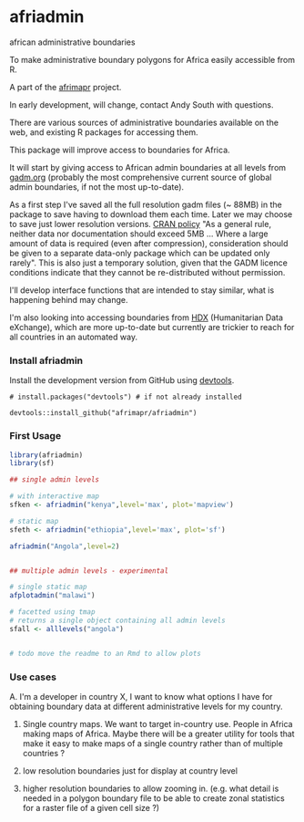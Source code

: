 # afriadmin
african administrative boundaries

To make administrative boundary polygons for Africa easily accessible from R.

A part of the [afrimapr](www.afrimapr.org) project.

In early development, will change, contact Andy South with questions.


There are various sources of administrative boundaries available on the web, and existing R packages for accessing them.

This package will improve access to boundaries for Africa.

It will start by giving access to African admin boundaries at all levels from [gadm.org](https://gadm.org/) (probably the most comprehensive current source of global admin boundaries, if not the most up-to-date).

As a first step I've saved all the full resolution gadm files (~ 88MB) in the package to save having to download them each time. Later we may choose to save just lower resolution versions. [CRAN policy](https://cran.r-project.org/web/packages/policies.html) "As a general rule, neither data nor documentation should exceed 5MB ... Where a large amount of data is required (even after compression), consideration should be given to a separate data-only package which can be updated only rarely".
This is also just a temporary solution, given that the GADM licence conditions indicate that they cannot be re-distributed without permission.

I'll develop interface functions that are intended to stay similar, what is happening behind may change. 

I'm also looking into accessing boundaries from [HDX](https://data.humdata.org/) (Humanitarian Data eXchange), which are more up-to-date but currently are trickier to reach for all countries in an automated way.


### Install afriadmin

Install the development version from GitHub using [devtools](https://github.com/hadley/devtools).

    # install.packages("devtools") # if not already installed
    
    devtools::install_github("afrimapr/afriadmin")


### First Usage

``` r
library(afriadmin)
library(sf)

## single admin levels

# with interactive map
sfken <- afriadmin("kenya",level='max', plot='mapview')

# static map
sfeth <- afriadmin("ethiopia",level='max', plot='sf')

afriadmin("Angola",level=2)


## multiple admin levels - experimental

# single static map
afplotadmin("malawi")

# facetted using tmap
# returns a single object containing all admin levels
sfall <- alllevels("angola")


# todo move the readme to an Rmd to allow plots

```

### Use cases

A. I'm a developer in country X, I want to know what options I have for obtaining boundary data at different administrative levels for my country.


1. Single country maps.
We want to target in-country use. People in Africa making maps of Africa. Maybe there will be a greater utility for tools that make it easy to make maps of a single country rather than of multiple countries ? 

2. low resolution boundaries just for display at country level

3. higher resolution boundaries to allow zooming in. (e.g. what detail is needed in a polygon boundary file to be able to create zonal statistics for a raster file of a given cell size ?)


